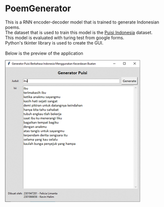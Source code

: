 # PoemGenerator
This is a RNN encoder-decoder model that is trained to generate Indonesian poems. <br>
The dataset that is used to train this model is the <a href="https://www.kaggle.com/ilhamfp31/puisi-indonesia">Puisi Indonesia</a> dataset. <br>
This model is evaluated with turing test from google forms. <br>
Python's tkinter library is used to create the GUI. <br> <br>
Below is the preview of the application <br>

![preview](https://github.com/halimkevin/PoemGenerator/blob/main/preview.png)

